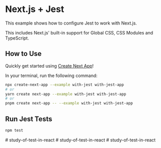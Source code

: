 # Next.js + Jest

This example shows how to configure Jest to work with Next.js.

This includes Next.js' built-in support for Global CSS, CSS Modules and TypeScript.

## How to Use

Quickly get started using [Create Next App](https://github.com/vercel/next.js/tree/canary/packages/create-next-app#readme)!

In your terminal, run the following command:

```bash
npx create-next-app --example with-jest with-jest-app
# or
yarn create next-app --example with-jest with-jest-app
# or
pnpm create next-app -- --example with-jest with-jest-app
```

## Run Jest Tests

```bash
npm test
```
#   s t u d y - o f - t e s t - i n - r e a c t  
 #   s t u d y - o f - t e s t - i n - r e a c t  
 #   s t u d y - o f - t e s t - i n - r e a c t  
 
